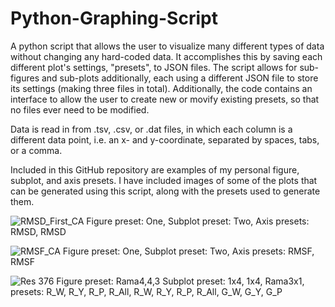 # Python-Graphing-Script
A python script that allows the user to visualize many different types of data without changing any hard-coded data. It accomplishes this by saving each different plot's settings, "presets", to JSON files. The script allows for sub-figures and sub-plots additionally, each using a different JSON file to store its settings (making three files in total). Additionally, the code contains an interface to allow the user to create new or movify existing presets, so that no files ever need to be modified.

Data is read in from .tsv, .csv, or .dat files, in which each column is a different data point, i.e. an x- and y-coordinate, separated by spaces, tabs, or a comma.

Included in this GitHub repository are examples of my personal figure, subplot, and axis presets. I have included images of some of the plots that can be generated using this script, along with the presets used to generate them.

![RMSD_First_CA](https://github.com/Sean-S1225/Python-Graphing-Script/assets/66101203/4c74129b-54a7-409c-b4bf-21b8e971acd8)
Figure preset: One, Subplot preset: Two, Axis presets: RMSD, RMSD

![RMSF_CA](https://github.com/Sean-S1225/Python-Graphing-Script/assets/66101203/7803a104-59e9-49a0-9be2-e122277789ab)
Figure preset: One, Subplot preset: Two, Axis presets: RMSF, RMSF

![Res 376](https://github.com/Sean-S1225/Python-Graphing-Script/assets/66101203/25cd0b5d-1a0a-4f15-afa9-559f0b32d032)
Figure preset: Rama4,4,3 Subplot preset: 1x4, 1x4, Rama3x1, presets: R_W, R_Y, R_P, R_All, R_W, R_Y, R_P, R_All, G_W, G_Y, G_P
